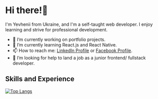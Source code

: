 <h1> Hi there!👋 </h1>

I'm Yevhenii from Ukraine, and I'm a self-taught web developer. I enjoy learning and strive for professional development.

- 🔭 I’m currently working on portfolio projects. 
- 🌱 I’m currently learning  React.js and React Native.
- 📫 How to reach me: [LinkedIn Profile](https://www.linkedin.com/in/yevhenii-p-b98638128/) or [Facebook Profile](https://www.facebook.com/yevhenii.pyl/).
- 🤔 I’m looking for help to land a job as a junior frontend/ fullstack developer. 

<h2> Skills and Experience </h2>

[![Top Langs](https://github-readme-stats.vercel.app/api/top-langs/?username=anuraghazra&layout=compact)](https://github.com/yevhenii-pyl/github-readme-stats)
